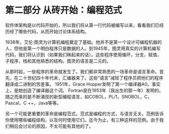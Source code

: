 # 第二部分 从砖开始：编程范式

软件体架构是以代码开始的，所以我们将从第一行代码被编写以来，看看我们已经历经了哪些代码，从而开始讨论体系结构。

1938年，艾伦·图灵为计算机编程奠定了基础。他并不是第一个设计可编程机器的人，但他是第一个明白程序只是数据的人。到1945年，图灵用真实的计算机编写代码，我们将认识到（如果我们眯起来的话）。这些程序使用循环，分支，赋值，子程序，栈和其他熟悉的结构。图灵的语言是二元的。

从那时起，一些程序的革命就发生了。我们都非常熟悉的一场革命是语言革命。首先，在二十世纪四十年代末，汇编器来了。这些“语言”减轻了程序员把他们的程序翻译成二进制的苦差事。 1951年，Grace Hopper发明了第一个编译器A0。事实上，是她创造了编译器这个词。 Fortran是在1953年（我出生的那一年）发明的。随之而来的是不断涌现的新型编程语言，如COBOL，PL/1，SNOBOL，C，Pascal，C ++，Java等等。

另一个可能更重要的革命是编程范式。范式是编程的方式，与语言无关。范例告诉你使用哪些编程结构，以及何时使用它们。迄今为止，有三种这样的范例。由于我们稍后会讨论的原因，不太可能有其他的了。

